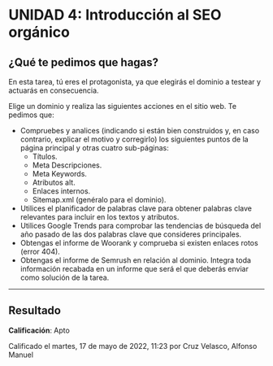 # UNIDAD 4: Introducción al SEO orgánico

## ¿Qué te pedimos que hagas?

En esta tarea, tú eres el protagonista, ya que elegirás el dominio a testear y actuarás en consecuencia.

Elige un dominio y realiza las siguientes acciones en el sitio web. Te pedimos que:

- Compruebes y analices (indicando si están bien construidos y, en caso contrario, explicar el motivo y corregirlo) los siguientes puntos de la página principal y otras cuatro sub-páginas:
	- Títulos.
	- Meta Descripciones.
	- Meta Keywords.
	- Atributos alt.
	- Enlaces internos.
	- Sitemap.xml (genéralo para el dominio).
- Utilices el planificador de palabras clave para obtener palabras clave relevantes para incluir en los textos y atributos.
- Utilices Google Trends para comprobar las tendencias de búsqueda del año pasado de las dos palabras clave que consideres principales.
- Obtengas el informe de Woorank y comprueba si existen enlaces rotos (error 404).
- Obtengas el informe de Semrush en relación al dominio. Integra toda información recabada en un informe que será el que deberás enviar como solución de la tarea.

---

## Resultado

**Calificación**: Apto

Calificado el martes, 17 de mayo de 2022, 11:23 por Cruz Velasco, Alfonso Manuel